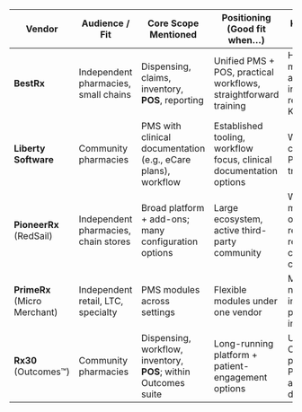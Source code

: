 | Vendor                       | Audience / Fit                       | Core Scope Mentioned                                            | Positioning (Good fit when…)                                        | Key Questions to Ask                                                                   | Canonical URL                                              |
| ---------------------------- | ------------------------------------ | --------------------------------------------------------------- | ------------------------------------------------------------------- | -------------------------------------------------------------------------------------- | ---------------------------------------------------------- |
| **BestRx**                   | Independent pharmacies, small chains | Dispensing, claims, inventory, **POS**, reporting               | Unified PMS + POS, practical workflows, straightforward training    | Hosting & migration; available interfaces; reporting depth vs KPIs                     | [https://bestrx.com](https://bestrx.com)                   |
| **Liberty Software**         | Community pharmacies                 | PMS with clinical documentation (e.g., eCare plans), workflow   | Established tooling, workflow focus, clinical documentation options | Workflow configurability; POS options; training timelines                              |
| **PioneerRx** (RedSail)      | Independent pharmacies, chain stores              | Broad platform + add-ons; many configuration options            | Large ecosystem, active third-party community                       | Which modules matter; onboarding requirements; reporting & central-office capabilities | 
| **PrimeRx** (Micro Merchant) | Independent retail, LTC, specialty   | PMS modules across settings                                     | Flexible modules under one vendor                                   | Module scope vs needs; implementation plan; required integrations                      |                  
| **Rx30** (Outcomes™)         | Community pharmacies                 | Dispensing, workflow, inventory, **POS**; within Outcomes suite | Long-running platform + patient-engagement options                  | Upgrade path in Outcomes portfolio; POS/linkage; analytics/reporting depth             |
